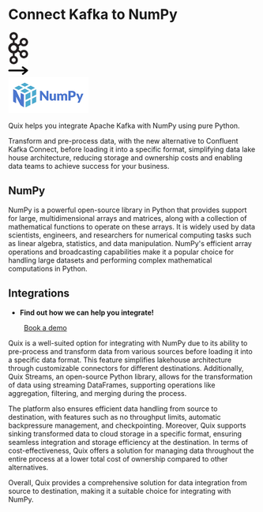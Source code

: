 # Connect Kafka to NumPy

<div class="connect-images cards blog-grid-card" markdown>
<div>
<img src="../images/kafka_logo.png" width="40px" />
</div>
<div>
<img src="../images/arrow.svg" width="40px" />
</div>
<div>
<img src="./images/numpy_1.jpg" />
</div>
</div>

Quix helps you integrate Apache Kafka with NumPy using pure Python.

Transform and pre-process data, with the new alternative to Confluent Kafka Connect, before loading it into a specific format, simplifying data lake house architecture, reducing storage and ownership costs and enabling data teams to achieve success for your business.

## NumPy

NumPy is a powerful open-source library in Python that provides support for large, multidimensional arrays and matrices, along with a collection of mathematical functions to operate on these arrays. It is widely used by data scientists, engineers, and researchers for numerical computing tasks such as linear algebra, statistics, and data manipulation. NumPy's efficient array operations and broadcasting capabilities make it a popular choice for handling large datasets and performing complex mathematical computations in Python.

## Integrations

<div class="grid cards" markdown>

- __Find out how we can help you integrate!__

    <a class="md-button md-button--primary" href="https://quix.io/book-a-demo" target="_blank" style="margin:.5rem;">Book a demo</a>

</div>


Quix is a well-suited option for integrating with NumPy due to its ability to pre-process and transform data from various sources before loading it into a specific data format. This feature simplifies lakehouse architecture through customizable connectors for different destinations. Additionally, Quix Streams, an open-source Python library, allows for the transformation of data using streaming DataFrames, supporting operations like aggregation, filtering, and merging during the process.

The platform also ensures efficient data handling from source to destination, with features such as no throughput limits, automatic backpressure management, and checkpointing. Moreover, Quix supports sinking transformed data to cloud storage in a specific format, ensuring seamless integration and storage efficiency at the destination. In terms of cost-effectiveness, Quix offers a solution for managing data throughout the entire process at a lower total cost of ownership compared to other alternatives.

Overall, Quix provides a comprehensive solution for data integration from source to destination, making it a suitable choice for integrating with NumPy.

